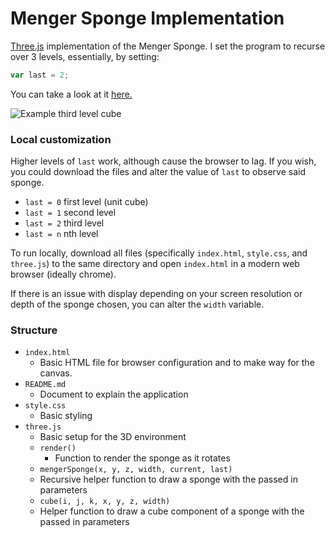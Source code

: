 # Menger Sponge Implementation

[Three.js](https://threejs.org) implementation of the Menger Sponge. I set the program to recurse over 3 levels, essentially, by setting:
```javascript
var last = 2;
```
You can take a look at it [here.](http://mengersponge.s3-website-us-east-1.amazonaws.com/)

![Example third level cube](https://i.imgur.com/ukcQWNN.png)

### Local customization
Higher levels of `last` work, although cause the browser to lag. If you wish, you could download the files and alter the value of `last` to observe said sponge.
* `last = 0` first level (unit cube)
* `last = 1` second level
* `last = 2` third level
* `last = n` nth level

To run locally, download all files (specifically `index.html`, `style.css`, and `three.js`) to the same directory and open `index.html` in a modern web browser (ideally chrome).

If there is an issue with display depending on your screen resolution or depth of the sponge chosen, you can alter the `width` variable.

### Structure
* `index.html`
  * Basic HTML file for browser configuration and to make way for the canvas.
* `README.md`
  * Document to explain the application
* `style.css`
  * Basic styling
* `three.js`
  * Basic setup for the 3D environment
  * `render()`
    * Function to render the sponge as it rotates
  *  `mengerSponge(x, y, z, width, current, last)`
    * Recursive helper function to draw a sponge with the passed in parameters
  *  `cube(i, j, k, x, y, z, width)`
    * Helper function to draw a cube component of a sponge with the passed in parameters
